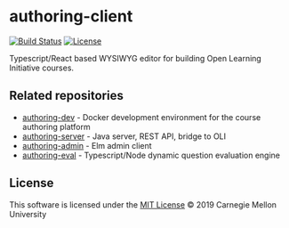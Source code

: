 # authoring-client

[![Build Status](https://dalaran.oli.cmu.edu/jenkins/buildStatus/icon?job=course-editor)](https://dalaran.oli.cmu.edu/jenkins/job/course-editor/)
[![License](https://img.shields.io/badge/license-MIT-green.svg)](https://github.com/Simon-Initiative/course-editor/blob/master/LICENSE)

Typescript/React based WYSIWYG editor for building Open Learning Initiative courses.

## Related repositories
* [authoring-dev](https://github.com/Simon-Initiative/authoring-dev) - Docker development environment for the course authoring platform
* [authoring-server](https://github.com/Simon-Initiative/authoring-server) - Java server, REST API, bridge to OLI
* [authoring-admin](https://github.com/Simon-Initiative/authoring-admin) - Elm admin client
* [authoring-eval](https://github.com/Simon-Initiative/authoring-eval) - Typescript/Node dynamic question evaluation engine

## License
This software is licensed under the [MIT License](./LICENSE) © 2019 Carnegie Mellon University
